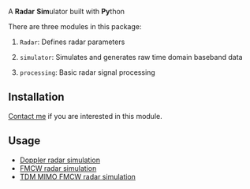 
A **Radar** **Sim**ulator built with **Py**thon

There are three modules in this package:

1. `Radar`: Defines radar parameters

1. `simulator`: Simulates and generates raw time domain baseband data

1. `processing`: Basic radar signal processing

## Installation

[Contact me](https://zpeng.me/#contact) if you are interested in this module.

## Usage

- [Doppler radar simulation](https://zpeng.me/index.php/doppler-radar)
- [FMCW radar simulation](https://zpeng.me/index.php/fmcw-radar)
- [TDM MIMO FMCW radar simulation](https://zpeng.me/index.php/tdm-mimo-fmcw-radar)
